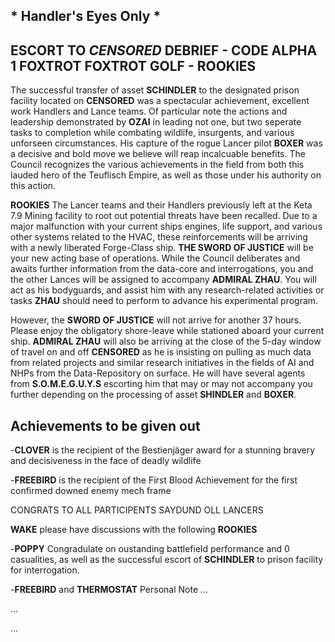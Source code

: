 ## * Handler's Eyes Only *


## ESCORT TO *CENSORED* DEBRIEF - CODE ALPHA 1 FOXTROT FOXTROT GOLF - ROOKIES

The successful transfer of asset **SCHINDLER** to the designated prison facility located on **CENSORED** was a 
spectacular achievement, excellent work Handlers and Lance teams.  Of particular note the actions and leadership
demonstrated by **OZAI** in leading not one, but two seperate tasks to completion while combating wildlife, 
insurgents, and various unforseen circumstances. His capture of the rogue Lancer pilot **BOXER** was a decisive
and bold move we believe will reap incalcuable benefits. The Council recognizes the various achievements in the 
field from both this lauded hero of the Teuflisch Empire, as well as those under his authority on this action.  

**ROOKIES** 
The Lancer teams and their Handlers previously left at the Keta 7.9 Mining facility to root out potential threats
have been recalled.  Due to a major malfunction with your current ships engines, life support, and various 
other systems related to the HVAC, these reinforcements will be arriving with a newly liberated Forge-Class ship.
**THE SWORD OF JUSTICE** will be your new acting base of operations.  While the Council deliberates and awaits 
further information from the data-core and interrogations, you and the other Lances will be assigned to accompany
**ADMIRAL ZHAU**.  You will act as his bodyguards, and assist him with any research-related activities or tasks 
**ZHAU** should need to perform to advance his experimental program. 

However, the **SWORD OF JUSTICE** will not arrive for another 37 hours.  Please enjoy the obligatory shore-leave while 
stationed aboard your current ship. **ADMIRAL ZHAU** will also be arriving at the close of the 5-day window of
travel on and off **CENSORED** as he is insisting on pulling as much data from related projects and similar
research initiatives in the fields of AI and NHPs from the Data-Repository on surface.  He will have several agents
from **S.O.M.E.G.U.Y.S** escorting him that may or may not accompany you further depending on the processing of 
asset **SHINDLER** and **BOXER**. 

## Achievements to be given out
-**CLOVER** is the recipient of the Bestienjäger award for a stunning bravery and decisiveness in the face 
of deadly wildlife

-**FREEBIRD** is the recipient of the First Blood Achievement for the first confirmed downed enemy mech frame

CONGRATS TO ALL PARTICIPENTS SAYDUND OLL LANCERS


**WAKE** please have discussions with the following **ROOKIES** 

-**POPPY** Congradulate on oustanding battlefield performance and 0 casualities, as well as the successful
escort of **SCHINDLER** to prison facility for interrogation. 

-**FREEBIRD** and **THERMOSTAT** Personal Note
...

...

...
